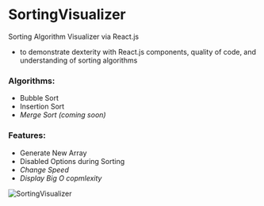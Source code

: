 # SortingVisualizer
Sorting Algorithm Visualizer via React.js
- to demonstrate dexterity with React.js components, quality of code, and understanding of sorting algorithms

### Algorithms:
- Bubble Sort
- Insertion Sort
- *Merge Sort (coming soon)*

### Features:
- Generate New Array
- Disabled Options during Sorting
- *Change Speed*
- *Display Big O copmlexity*

![SortingVisualizer](https://user-images.githubusercontent.com/13499793/135708222-edf0033a-9075-45fb-963d-51a9e37ccb7b.gif)
